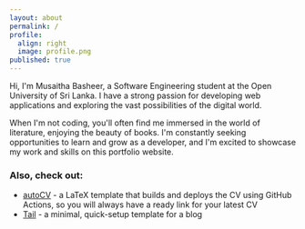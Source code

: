 ```yaml
---
layout: about
permalink: /
profile:
  align: right
  image: profile.png
published: true
---
```


Hi, I'm Musaitha Basheer, a Software Engineering student at the Open University of Sri Lanka. I have a strong passion for developing web applications and exploring the vast possibilities of the digital world.

 When I'm not coding, you'll often find me immersed in the world of literature, enjoying the beauty of books. I'm constantly seeking opportunities to learn and grow as a developer, and I'm excited to showcase my work and skills on this portfolio website.








### Also, check out:

- [autoCV](https://github.com/jitinnair1/autocv) - a LaTeX template that builds and deploys the CV using GitHub Actions, so you will always have a ready link for your latest CV
- [Tail](https://github.com/jitinnair1/tail) - a minimal, quick-setup template for a blog
